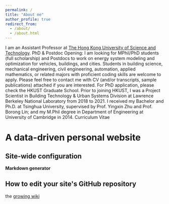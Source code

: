 ```yaml
---
permalink: /
title: "About me"
author_profile: true
redirect_from: 
  - /about/
  - /about.html
---
```


I am an Assistant Professor at [The Hong Kong University of Science and Technology](https://hkust.edu.hk/).
PhD & Postdoc Opening: I am looking for MPhil/PhD students (full scholarship) and Postdocs to work on energy system modeling and optimization for vehicles, buildings, and cities. Students in building science, mechanical engineering, civil engineering, automation, applied mathematics, or related majors with proficient coding skills are welcome to apply. Please feel free to contact me with CV (and/or transcripts, sample publications) attached if you are interested. For PhD application, please check the HKUST Graduate School.
Prior to joining HKUST, I was a Project Scientist in Building Technology & Urban Systems Division at Lawrence Berkeley National Laboratory from 2018 to 2021. I received my Bachelor and Ph.D. at Tsinghua University, supervised by Prof. Yingxin Zhu and Prof. Borong Lin; and my M.Phil degree in Department of Engineering at University of Cambridge in 2014.
Curriculum Vitae

A data-driven personal website
======

Site-wide configuration
------
**Markdown generator**

How to edit your site's GitHub repository
------

the [growing wiki](https://github.com/academicpages/academicpages.github.io/wiki)
